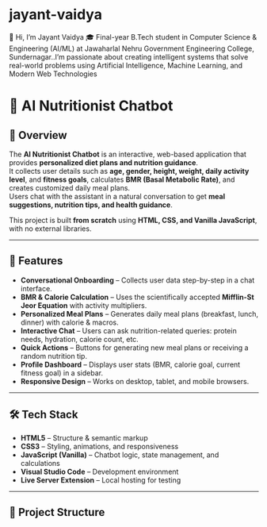 # jayant-vaidya
👋 Hi, I’m Jayant Vaidya 🎓 Final-year B.Tech student in Computer Science &amp; Engineering (AI/ML) at Jawaharlal Nehru Government Engineering College, Sundernagar..I’m passionate about creating intelligent systems that solve real-world problems using Artificial Intelligence, Machine Learning, and Modern Web Technologies
# 🍏 AI Nutritionist Chatbot

## 📌 Overview
The **AI Nutritionist Chatbot** is an interactive, web-based application that provides **personalized diet plans and nutrition guidance**.  
It collects user details such as **age, gender, height, weight, daily activity level**, and **fitness goals**, calculates **BMR (Basal Metabolic Rate)**, and creates customized daily meal plans.  
Users chat with the assistant in a natural conversation to get **meal suggestions, nutrition tips, and health guidance**.

This project is built **from scratch** using **HTML, CSS, and Vanilla JavaScript**, with no external libraries.

---

## 🎯 Features
- **Conversational Onboarding** – Collects user data step-by-step in a chat interface.
- **BMR & Calorie Calculation** – Uses the scientifically accepted **Mifflin-St Jeor Equation** with activity multipliers.
- **Personalized Meal Plans** – Generates daily meal plans (breakfast, lunch, dinner) with calorie & macros.
- **Interactive Chat** – Users can ask nutrition-related queries: protein needs, hydration, calorie count, etc.
- **Quick Actions** – Buttons for generating new meal plans or receiving a random nutrition tip.
- **Profile Dashboard** – Displays user stats (BMR, calorie goal, current fitness goal) in a sidebar.
- **Responsive Design** – Works on desktop, tablet, and mobile browsers.

---

## 🛠️ Tech Stack
- **HTML5** – Structure & semantic markup
- **CSS3** – Styling, animations, and responsiveness
- **JavaScript (Vanilla)** – Chatbot logic, state management, and calculations
- **Visual Studio Code** – Development environment
- **Live Server Extension** – Local hosting for testing

---

## 📂 Project Structure
